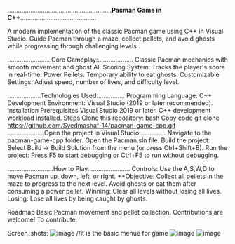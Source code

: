 ...........................................................**Pacman Game in C++**...........................................

A modern implementation of the classic Pacman game using C++ in Visual Studio. Guide Pacman through a maze, collect pellets, and avoid ghosts while progressing through challenging levels.

.........................Core Gameplay:....................
Classic Pacman mechanics with smooth movement and ghost AI.
Scoring System: Tracks the player's score in real-time.
Power Pellets: Temporary ability to eat ghosts.
Customizable Settings: Adjust speed, number of lives, and difficulty level.


...................Technologies Used:...............
Programming Language: C++
Development Environment: Visual Studio (2019 or later recommended).
Installation
Prerequisites
Visual Studio 2019 or later.
C++ development workload installed.
Steps
Clone this repository:
bash
Copy code
git clone https://github.com/Syedmashaf-14/pacman-game-cpp.git
.....................Open the project in Visual Studio:..............
Navigate to the pacman-game-cpp folder.
Open the Pacman.sln file.
Build the project:
Select Build -> Build Solution from the menu (or press Ctrl+Shift+B).
Run the project:
Press F5 to start debugging or Ctrl+F5 to run without debugging.

..........................How to Play........................
Controls: Use the A,S,W,D to move Pacman up, down, left, or right.
**Objective:
Collect all pellets in the maze to progress to the next level.
Avoid ghosts or eat them after consuming a power pellet.
Winning: Clear all levels without losing all lives.
Losing: Lose all lives by being caught by ghosts.


Roadmap
 Basic Pacman movement and pellet collection.
Contributions are welcome! To contribute:

Screen_shots:
![image](https://github.com/user-attachments/assets/23d8115f-ed59-4a2d-bf37-460b54744097)
//it is the basic menue for game
![image](https://github.com/user-attachments/assets/89a81728-3cc4-4e45-8a1a-46c4fff84a2e)
![image](https://github.com/user-attachments/assets/28c14dc0-5388-4797-8b65-a51e86f3d741)




